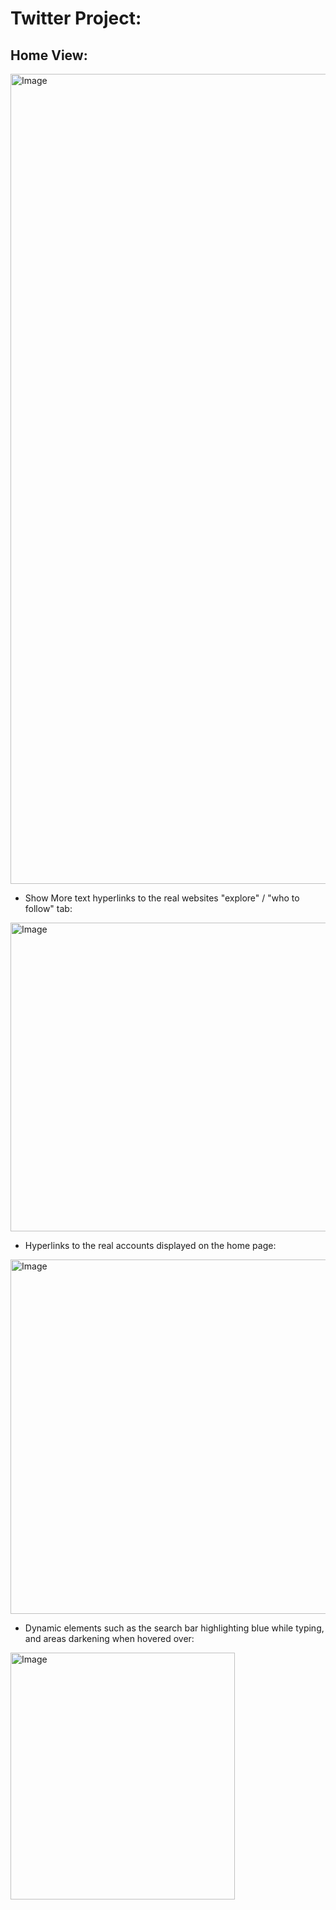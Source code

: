 # Twitter Project:

## Home View:

<img width="1224" height="1296" alt="Image" src="https://github.com/user-attachments/assets/e7f1a502-a5a5-4d5e-bf8b-a44cb1473793" />

 - Show More text hyperlinks to the real websites "explore" / "who to follow" tab:
  
<img width="795" height="494" alt="Image" src="https://github.com/user-attachments/assets/2038cf25-fcaf-47f4-b1e5-6660a8e6f085" />

 - Hyperlinks to the real accounts displayed on the home page:

<img width="798" height="567" alt="Image" src="https://github.com/user-attachments/assets/3ea88baf-0881-4d88-bfa3-0d88ffb5a0cb" />

 - Dynamic elements such as the search bar highlighting blue while typing, and areas darkening when hovered over:
   
<img width="359" height="395" alt="Image" src="https://github.com/user-attachments/assets/b1d258f4-2577-434b-95bb-948be618297e" />
